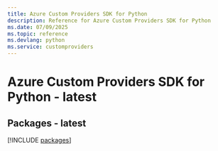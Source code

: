 ```yaml
---
title: Azure Custom Providers SDK for Python
description: Reference for Azure Custom Providers SDK for Python
ms.date: 07/09/2025
ms.topic: reference
ms.devlang: python
ms.service: customproviders
---
```

# Azure Custom Providers SDK for Python - latest
## Packages - latest
[!INCLUDE [packages](custom-providers-index.md)]